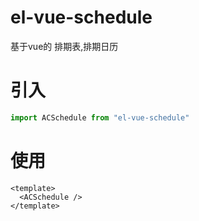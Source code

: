# el-vue-schedule
基于vue的 排期表,排期日历

# 引入
```javascript
import ACSchedule from "el-vue-schedule"
```
# 使用
```vue
<template>
  <ACSchedule />
</template>
```

